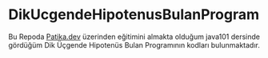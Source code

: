 # DikUcgendeHipotenusBulanProgram
 Bu Repoda [Patika.dev](https://www.patika.dev/tr) üzerinden eğitimini almakta olduğum java101 dersinde gördüğüm Dik Üçgende Hipotenüs Bulan Programının kodları bulunmaktadır.
